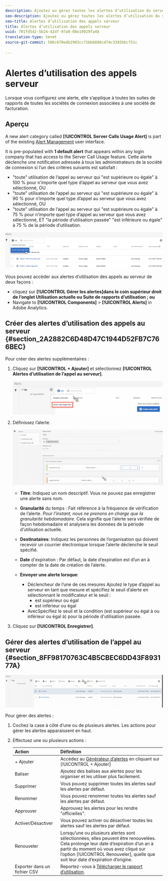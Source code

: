 ```yaml
---
description: Ajoutez ou gérez toutes les alertes d’utilisation du serveur. Lorsque vous configurez une alerte, elle s’applique à toutes les suites de rapports de toutes les sociétés de connexion associées à une société de facturation.
seo-description: Ajoutez ou gérez toutes les alertes d’utilisation du serveur. Lorsque vous configurez une alerte, elle s’applique à toutes les suites de rapports de toutes les sociétés de connexion associées à une société de facturation.
seo-title: Alertes d’utilisation des appels serveur
title: Alertes d’utilisation des appels serveur
uuid: 701fd542-5b24-42df-97a0-08e10929fa48
translation-type: tm+mt
source-git-commit: 506c670e4b2903cc71bb6880cd74c3392bbc751c

---
```



# Alertes d’utilisation des appels serveur

Lorsque vous configurez une alerte, elle s’applique à toutes les suites de rapports de toutes les sociétés de connexion associées à une société de facturation.

## Aperçu

A new alert category called **[!UICONTROL Server Calls Usage Alert]** is part of the existing [Alert Management](https://marketing.adobe.com/resources/help/en_US/analytics/analysis-workspace/intellligent_alerts.html) user interface.

It is pre-populated with **1 default alert** that appears within any login company that has access to the Server Call Usage feature. Cette alerte déclenche une notification adressée à tous les administrateurs de la société de connexion si l’un des critères suivants est satisfait :

* "toute" utilisation de l’appel au serveur qui "est supérieure ou égale" à 100 % pour n’importe quel type d’appel au serveur que vous avez sélectionné, OU
* "toute" utilisation de l’appel au serveur qui "est supérieure ou égale" à 90 % pour n’importe quel type d’appel au serveur que vous avez sélectionné, OU
* "toute" utilisation de l’appel au serveur qui "est supérieure ou égale" à 75 % pour n’importe quel type d’appel au serveur que vous avez sélectionné, ET "la période d’utilisation passée" "est inférieure ou égale" à 75 % de la période d’utilisation.

![](assets/alerts.png)

Vous pouvez accéder aux alertes d’utilisation des appels au serveur de deux façons :

* cliquez sur **[!UICONTROL Gérer les alertes]dans le coin supérieur droit de l’onglet Utilisation actuelle ou Suite de rapports d’utilisation ; ou**
* Navigate to **[!UICONTROL Components]** &gt; **[!UICONTROL Alerts]** in Adobe Analytics.

## Créer des alertes d’utilisation des appels au serveur {#section_2A2882C6D48D47C1944D52FB7C766BEC}

Pour créer des alertes supplémentaires :

1. Cliquez sur **[!UICONTROL + Ajouter]** et sélectionnez **[!UICONTROL Alertes d’utilisation de l’appel au serveur]**.

   ![](assets/server_call_alert.png)

1. Définissez l’alerte.

   ![](assets/sc_alert.png)

   * **Titre**: Indiquez un nom descriptif. Vous ne pouvez pas enregistrer une alerte sans nom.
   * **Granularité** du temps : Fait référence à la fréquence de vérification de l’alerte. *Pour l’instant, nous ne prenons en charge que la granularité hebdomadaire.* Cela signifie que l’alerte sera vérifiée de façon hebdomadaire et analysera les données de la période d’utilisation actuelle.
   * **Destinataires**: Indiquez les personnes de l’organisation qui doivent recevoir un courrier électronique lorsque l’alerte déclenche le seuil spécifié.
   * **Date** d'expiration : Par défaut, la date d’expiration est d’un an à compter de la date de création de l’alerte.
   * **Envoyer une alerte lorsque**:

      * Déclencheur de l’une de ces mesures Ajoutez le type d’appel au serveur en tant que mesure et spécifiez le seuil d’alerte en sélectionnant le modificateur et le seuil :
         * est supérieur ou égal
         * est inférieur ou égal
      * AvecSpécifiez le seuil et la condition (est supérieur ou égal à ou inférieur ou égal à) pour la période d'utilisation passée.

1. Cliquez sur **[!UICONTROL Enregistrer]**.

## Gérer des alertes d’utilisation de l’appel au serveur {#section_8FF98170763C4B5CBEC6DD43F893177A}

![](assets/alert_mgmt.png)

Pour gérer des alertes :

1. Cochez la case à côté d’une ou de plusieurs alertes. Les actions pour gérer les alertes apparaissent en haut.
1. Effectuez une ou plusieurs actions :

   | Action | Définition |
   |--- |--- |
   | + Ajouter | Accédez au [Générateur d’alertes](../../admin/c-server-call-usage/scu-alerts.md) en cliquant sur [!UICONTROL + Ajouter] |
   | Baliser | Ajoutez des balises aux alertes pour les organiser et les utiliser plus facilement. |
   | Supprimer | Vous pouvez supprimer toutes les alertes sauf les alertes par défaut. |
   | Renommer | Vous pouvez renommer toutes les alertes sauf les alertes par défaut. |
   | Approuver | Approuvez les alertes pour les rendre "officielles". |
   | Activer/Désactiver | Vous pouvez activer ou désactiver toutes les alertes sauf les alertes par défaut. |
   | Renouveler | Lorsqu’une ou plusieurs alertes sont sélectionnées, elles peuvent être renouvelées. Cela prolonge leur date d’expiration d’un an à partir du moment où vous avez cliqué sur l’option [!UICONTROL Renouveler], quelle que soit leur date d’expiration d’origine. |
   | Exporter dans un fichier CSV | Reportez-vous à [Télécharger le rapport d’utilisation](../../admin/c-server-call-usage/report-suite-usage.md). |

